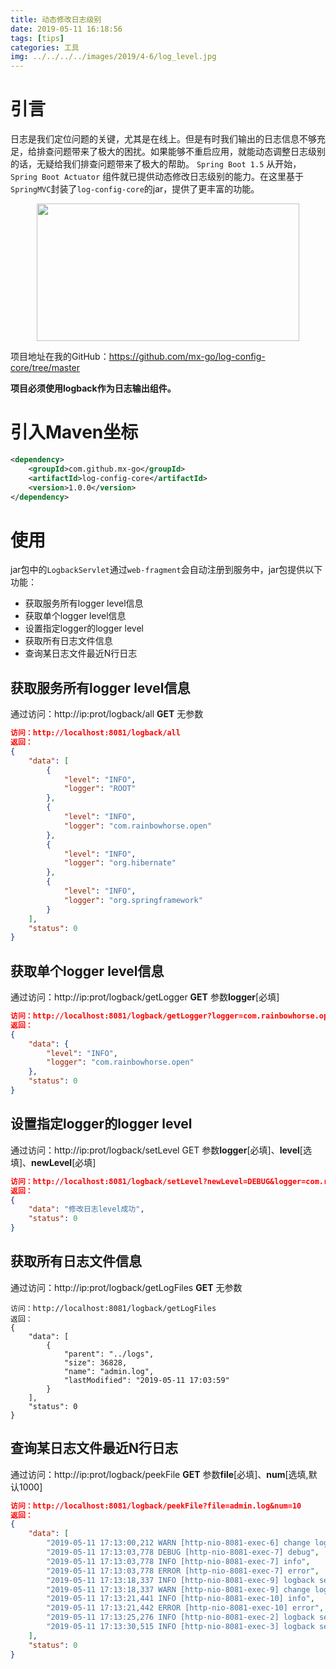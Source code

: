 ```yaml
---
title: 动态修改日志级别
date: 2019-05-11 16:18:56
tags: [tips]
categories: 工具
img: ../../../../images/2019/4-6/log_level.jpg
---
```


# 引言

日志是我们定位问题的关键，尤其是在线上。但是有时我们输出的日志信息不够充足，给排查问题带来了极大的困扰。如果能够不重启应用，就能动态调整日志级别的话，无疑给我们排查问题带来了极大的帮助。<!-- more --> `Spring Boot 1.5` 从开始，`Spring Boot Actuator` 组件就已提供动态修改日志级别的能力。在这里基于`SpringMVC`封装了`log-config-core`的jar，提供了更丰富的功能。<div align=center><img width="420" height="220" src="../../../../images/2019/4-6/log_level.jpg" algin="center"/></div>

项目地址在我的GitHub：https://github.com/mx-go/log-config-core/tree/master

**项目必须使用logback作为日志输出组件。**

# 引入Maven坐标

```xml
<dependency>
	<groupId>com.github.mx-go</groupId>
	<artifactId>log-config-core</artifactId>
	<version>1.0.0</version>
</dependency>
```

# 使用

jar包中的`LogbackServlet`通过`web-fragment`会自动注册到服务中，jar包提供以下功能：

- 获取服务所有logger level信息
- 获取单个logger level信息
- 设置指定logger的logger level
- 获取所有日志文件信息
- 查询某日志文件最近N行日志

## 获取服务所有logger level信息

通过访问：http://ip:prot/logback/all		   **GET**		   无参数

```json
访问：http://localhost:8081/logback/all
返回：
{
    "data": [
        {
            "level": "INFO",
            "logger": "ROOT"
        },
        {
            "level": "INFO",
            "logger": "com.rainbowhorse.open"
        },
        {
            "level": "INFO",
            "logger": "org.hibernate"
        },
        {
            "level": "INFO",
            "logger": "org.springframework"
        }
    ],
    "status": 0
}
```

## 获取单个logger level信息

通过访问：http://ip:prot/logback/getLogger		**GET**		参数**logger**[必填]

```json
访问：http://localhost:8081/logback/getLogger?logger=com.rainbowhorse.open
返回：
{
    "data": {
        "level": "INFO",
        "logger": "com.rainbowhorse.open"
    },
    "status": 0
}
```

## 设置指定logger的logger level

通过访问：http://ip:prot/logback/setLevel		GET		参数**logger**[必填]、**level**[选填]、**newLevel**[必填]

```json
访问：http://localhost:8081/logback/setLevel?newLevel=DEBUG&logger=com.rainbowhorse.open
返回：
{
    "data": "修改日志level成功",
    "status": 0
}
```

## 获取所有日志文件信息

通过访问：http://ip:prot/logback/getLogFiles		**GET**		无参数

```
访问：http://localhost:8081/logback/getLogFiles
返回：
{
    "data": [
        {
            "parent": "../logs",
            "size": 36828,
            "name": "admin.log",
            "lastModified": "2019-05-11 17:03:59"
        }
    ],
    "status": 0
}
```

## 查询某日志文件最近N行日志

通过访问：http://ip:prot/logback/peekFile		**GET**		参数**file**[必填]、**num**[选填,默认1000]

```json
访问：http://localhost:8081/logback/peekFile?file=admin.log&num=10
返回：
{
    "data": [
        "2019-05-11 17:13:00,212 WARN [http-nio-8081-exec-6] change logger level start! logger: com.rainbowhorse.open, oldLevel: , newLevel: DEBUG",
        "2019-05-11 17:13:03,778 DEBUG [http-nio-8081-exec-7] debug",
        "2019-05-11 17:13:03,778 INFO [http-nio-8081-exec-7] info",
        "2019-05-11 17:13:03,778 ERROR [http-nio-8081-exec-7] error",
        "2019-05-11 17:13:18,337 INFO [http-nio-8081-exec-9] logback servlet request uri: /setLevel",
        "2019-05-11 17:13:18,337 WARN [http-nio-8081-exec-9] change logger level start! logger: com.rainbowhorse.open, oldLevel: , newLevel: INFO",
        "2019-05-11 17:13:21,441 INFO [http-nio-8081-exec-10] info",
        "2019-05-11 17:13:21,442 ERROR [http-nio-8081-exec-10] error",
        "2019-05-11 17:13:25,276 INFO [http-nio-8081-exec-2] logback servlet request uri: /getLogFiles",
        "2019-05-11 17:13:30,515 INFO [http-nio-8081-exec-3] logback servlet request uri: /peekFile"
    ],
    "status": 0
}
```

